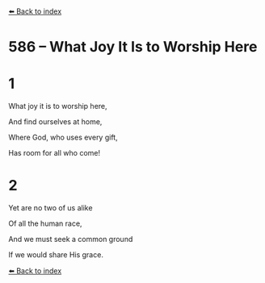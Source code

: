 [⬅️ Back to index](../README.md)

# 586 – What Joy It Is to Worship Here





# 1

What joy it is to worship here,

And find ourselves at home,

Where God, who uses every gift,

Has room for all who come!



# 2

Yet are no two of us alike

Of all the human race,

And we must seek a common ground

If we would share His grace.

[⬅️ Back to index](../README.md)
